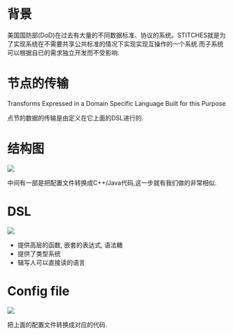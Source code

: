 # 背景

美国国防部(DoD)在过去有大量的不同数据标准、协议的系统。STITCHES就是为了实现系统在不需要共享公共标准的情况下实现实现互操作的一个系统.而子系统可以根据自已的需求独立开发而不受影响.

# 节点的传输

Transforms Expressed in a Domain Specific Language Built for this Purpose

点节的数据的传输是由定义在它上面的DSL进行的.


# 结构图

![](/home/dell/Pictures/Screenshots/Screenshot%20from%202024-03-05%2016-22-20.png)

中间有一部是把配置文件转换成C++/Java代码,这一步就有我们做的非常相似.


# DSL

![](/home/dell/Pictures/Screenshots/Screenshot%20from%202024-03-05%2017-02-52.png)

- 提供高层的函数, 嵌套的表达式, 语法糖
- 提供了类型系统
- 辑写人可以直接读的语言

# Config file 

![](/home/dell/Pictures/Screenshots/Screenshot%20from%202024-03-05%2017-10-04.png)

把上面的配置文件转换成对应的代码.
